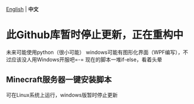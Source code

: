 [English](readme_en.md) | **中文**
# 此Github库暂时停止更新，正在重构中
未来可能使用python（很小可能）
windows可能有图形化界面（WPF编写），不过应该没人用Windows开服吧=-=
现在的脚本一堆if-else，看着头晕

## Minecraft服务器一键安装脚本
可在Linux系统上运行，windows版暂时停止更新

